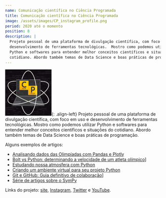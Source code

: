 ```yaml
---
name: Comunicação científica no Ciência Programada
title: Comunicação científica no Ciência Programada
image: /assets/images/CP_instagram_profile.png
period: 2020 até o momento
position: 8
description: |
  Projeto pessoal de uma plataforma de divulgação científica, com foco em uso e
  desenvolvimento de ferramentas tecnológicas.  Mostro como podemos utilizar
  Python e softwares para entender melhor conceitos científicos e situações do
  cotidiano. Abordo também temas de Data Science e boas práticas de programação.
---
```


![logo_CP](/assets/images/CP_instagram_profile.png){: .align-left}
Projeto pessoal de uma plataforma de divulgação científica, com foco em uso e
desenvolvimento de ferramentas tecnológicas.  Mostro como podemos utilizar
Python e softwares para entender melhor conceitos científicos e situações do
cotidiano. Abordo também temas de Data Science e boas práticas de programação.

Alguns exemplos de artigos:

- [Analisando dados das Olimpíadas com Pandas e
Plotly](https://cienciaprogramada.com.br/2021/08/dados-olimpiadas-pandas-plotly/)
- [Bolt vs Python: determinando a velocidade de um atleta
olímpico](https://cienciaprogramada.com.br/2020/09/bolt-python-determinando-velocidade-atleta-olimpico/)]
- [Estudando nossa atmosfera com
Python](https://cienciaprogramada.com.br/2020/12/estudando-atmosfera-python/)
- [Criando um ambiente virtual para seu projeto
Python](https://cienciaprogramada.com.br/2020/08/ambiente-virtual-projeto-python/)
- [Git e GitHub: Guia definitivo de
colaboração](https://cienciaprogramada.com.br/2021/09/guia-definitivo-git-github/)]
- [Série de artigos sobre o
SymPy](https://cienciaprogramada.com.br/category/sympy/)

Links do projeto: [site](https://cienciaprogramada.com.br/),
[Instagram](https://instagram.com/cienciaprogramada),
[Twitter](https://twitter.com/cienciaprog) e
[YouTube](https://www.youtube.com/channel/UCrUs_osDl_GaHgUdU7v3YGw).
